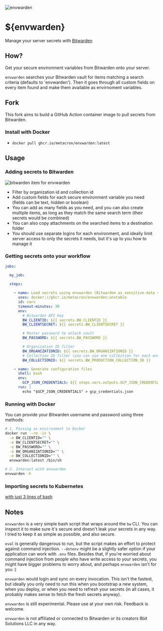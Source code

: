 ![](https://raw.githubusercontent.com/metacron/envwarden/master/assets/icon-left-font-narrow.png "envwarden")

# ${envwarden}
Manage your server secrets with [Bitwarden](https://bitwarden.com/)

## How?

Get your secure environment variables from Bitwarden onto your server.

`envwarden` searches your Bitwarden vault for items matching
a search criteria (defaults to 'envwarden').
Then it goes through all custom fields on every item found
and make them available as envirnoment variables.

## Fork

This fork aims to build a GitHub Action container image to pull secrets from Bitwarden.

### Install with Docker

* `docker pull ghcr.io/metacron/envwarden:latest`

## Usage

### Adding secrets to Bitwarden

![](https://raw.githubusercontent.com/envwarden/envwarden/master/assets/bitwarden-item-screenshot.png "bitwarden item for envwarden")

* Filter by organization id and collection id
* Add custom fields for each secure environment variable you need
  (fields can be text, hidden or boolean)
* You can add as many fields as you need, and you can also create
  multiple items, as long as they match the same search term
  (their secrets would be combined)
* You can also copy attachments on the searched items to a destination folder
* You should use separate logins for each environment, and ideally limit server
  access to only the secrets it needs, but it's up to you how to manage it

### Getting secrets onto your workflow

```yaml
jobs:

  my_job:
  
  steps:

    - name: Load secrets using envwarden (Bitwarden as sensitive-data vault)
      uses: docker://ghcr.io/metacron/envwarden:unstable
      id: vars
      timeout-minutes: 30
      env:
        # Bitwarden API key
        BW_CLIENTID: ${{ secrets.BW_CLIENTID }}
        BW_CLIENTSECRET: ${{ secrets.BW_CLIENTSECRET }}

        # Master password to unlock vault
        BW_PASSWORD: ${{ secrets.BW_PASSWORD }}

        # Organization ID filter
        BW_ORGANIZATIONID: ${{ secrets.BW_ORGANIZATIONID }}
        # Collection ID filter (you can use one collection for each environment)
        BW_COLLECTIONID: ${{ secrets.BW_PRODUCTION_COLLECTION_ID }}

    - name: Generate configuration files
      shell: bash
      env:
        GCP_JSON_CREDENTIALS: ${{ steps.vars.outputs.GCP_JSON_CREDENTIALS }}
      run: |
        echo "$GCP_JSON_CREDENTIALS" > gcp_credentials.json
```

### Running with Docker

You can provide your Bitwarden username and password using three methods:

```bash
# 1. Passing as environment to Docker
docker run --rm -it \
  -e BW_CLIENTID="" \
  -e BW_CLIENTSECRET="" \
  -e BW_PASSWORD="" \
  -e BW_ORGANIZATIONID="" \
  -e BW_COLLECTIONID="" \
  envwarden:latest /bin/sh

# 2. Interact with envwarden
envwarden -h
```

### Importing secrets to Kubernetes

[with just 3 lines of bash](https://blog.gingerlime.com/2019/envwarden-and-kubernetes-secrets/)

## Notes

`envwarden` is a very simple bash script that wraps around the `bw` CLI. You can inspect it to make sure it's secure and
doesn't leak your secrets in any way. I tried to keep it as simple as possible, and also secure.

`eval` is generally dangerous to run, but the script makes an effort to protect against command injection.
`--dotenv` might be a slightly safer option if your application can work with `.env` files. Besides that, if you're
worried about command injection from people who have write access to your secrets, you might have bigger problems to
worry about, and perhaps `envwarden` isn't for you :)

`envwarden` would login and sync on every invocation. This isn't the fastest, but ideally you only need to run this when
you bootstrap a new system, when you deploy, or when you need to refresh your secrets (in all cases, it probably makes
sense to fetch the fresh secrets anyway).

`envwarden` is still experimental. Please use at your own risk. Feedback is welcome.

`envwarden` is not affiliated or connected to Bitwarden or its creators 8bit Solutions LLC in any way.
